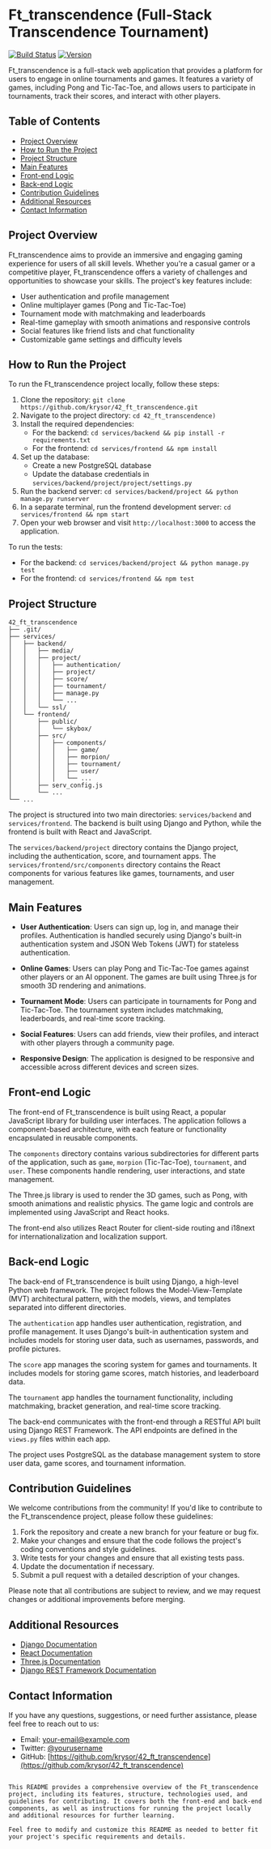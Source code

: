 # Ft_transcendence (Full-Stack Transcendence Tournament)

[![Build Status](https://img.shields.io/badge/build-passing-brightgreen)](https://github.com/krysor/42_ft_transcendence)
[![Version](https://img.shields.io/badge/version-1.0.0-blue)](https://github.com/krysor/42_ft_transcendence)

Ft_transcendence is a full-stack web application that provides a platform for users to engage in online tournaments and games. It features a variety of games, including Pong and Tic-Tac-Toe, and allows users to participate in tournaments, track their scores, and interact with other players.

## Table of Contents

- [Project Overview](#project-overview)
- [How to Run the Project](#how-to-run-the-project)
- [Project Structure](#project-structure)
- [Main Features](#main-features)
- [Front-end Logic](#front-end-logic)
- [Back-end Logic](#back-end-logic)
- [Contribution Guidelines](#contribution-guidelines)
- [Additional Resources](#additional-resources)
- [Contact Information](#contact-information)

## Project Overview

Ft_transcendence aims to provide an immersive and engaging gaming experience for users of all skill levels. Whether you're a casual gamer or a competitive player, Ft_transcendence offers a variety of challenges and opportunities to showcase your skills. The project's key features include:

- User authentication and profile management
- Online multiplayer games (Pong and Tic-Tac-Toe)
- Tournament mode with matchmaking and leaderboards
- Real-time gameplay with smooth animations and responsive controls
- Social features like friend lists and chat functionality
- Customizable game settings and difficulty levels

## How to Run the Project

To run the Ft_transcendence project locally, follow these steps:

1. Clone the repository: `git clone https://github.com/krysor/42_ft_transcendence.git`
2. Navigate to the project directory: `cd 42_ft_transcendence)`
3. Install the required dependencies:
   - For the backend: `cd services/backend && pip install -r requirements.txt`
   - For the frontend: `cd services/frontend && npm install`
4. Set up the database:
   - Create a new PostgreSQL database
   - Update the database credentials in `services/backend/project/project/settings.py`
5. Run the backend server: `cd services/backend/project && python manage.py runserver`
6. In a separate terminal, run the frontend development server: `cd services/frontend && npm start`
7. Open your web browser and visit `http://localhost:3000` to access the application.

To run the tests:

- For the backend: `cd services/backend/project && python manage.py test`
- For the frontend: `cd services/frontend && npm test`

## Project Structure

```
42_ft_transcendence
├── .git/
├── services/
│   ├── backend/
│   │   ├── media/
│   │   ├── project/
│   │   │   ├── authentication/
│   │   │   ├── project/
│   │   │   ├── score/
│   │   │   ├── tournament/
│   │   │   ├── manage.py
│   │   │   └── ...
│   │   └── ssl/
│   └── frontend/
│       ├── public/
│       │   └── skybox/
│       ├── src/
│       │   ├── components/
│       │   │   ├── game/
│       │   │   ├── morpion/
│       │   │   ├── tournament/
│       │   │   ├── user/
│       │   │   └── ...
│       ├── serv_config.js
│       └── ...
└── ...
```

The project is structured into two main directories: `services/backend` and `services/frontend`. The backend is built using Django and Python, while the frontend is built with React and JavaScript.

The `services/backend/project` directory contains the Django project, including the authentication, score, and tournament apps. The `services/frontend/src/components` directory contains the React components for various features like games, tournaments, and user management.

## Main Features

- **User Authentication**: Users can sign up, log in, and manage their profiles. Authentication is handled securely using Django's built-in authentication system and JSON Web Tokens (JWT) for stateless authentication.

- **Online Games**: Users can play Pong and Tic-Tac-Toe games against other players or an AI opponent. The games are built using Three.js for smooth 3D rendering and animations.

- **Tournament Mode**: Users can participate in tournaments for Pong and Tic-Tac-Toe. The tournament system includes matchmaking, leaderboards, and real-time score tracking.

- **Social Features**: Users can add friends, view their profiles, and interact with other players through a community page.

- **Responsive Design**: The application is designed to be responsive and accessible across different devices and screen sizes.

## Front-end Logic

The front-end of Ft_transcendence is built using React, a popular JavaScript library for building user interfaces. The application follows a component-based architecture, with each feature or functionality encapsulated in reusable components.

The `components` directory contains various subdirectories for different parts of the application, such as `game`, `morpion` (Tic-Tac-Toe), `tournament`, and `user`. These components handle rendering, user interactions, and state management.

The Three.js library is used to render the 3D games, such as Pong, with smooth animations and realistic physics. The game logic and controls are implemented using JavaScript and React hooks.

The front-end also utilizes React Router for client-side routing and i18next for internationalization and localization support.

## Back-end Logic

The back-end of Ft_transcendence is built using Django, a high-level Python web framework. The project follows the Model-View-Template (MVT) architectural pattern, with the models, views, and templates separated into different directories.

The `authentication` app handles user authentication, registration, and profile management. It uses Django's built-in authentication system and includes models for storing user data, such as usernames, passwords, and profile pictures.

The `score` app manages the scoring system for games and tournaments. It includes models for storing game scores, match histories, and leaderboard data.

The `tournament` app handles the tournament functionality, including matchmaking, bracket generation, and real-time score tracking.

The back-end communicates with the front-end through a RESTful API built using Django REST Framework. The API endpoints are defined in the `views.py` files within each app.

The project uses PostgreSQL as the database management system to store user data, game scores, and tournament information.

## Contribution Guidelines

We welcome contributions from the community! If you'd like to contribute to the Ft_transcendence project, please follow these guidelines:

1. Fork the repository and create a new branch for your feature or bug fix.
2. Make your changes and ensure that the code follows the project's coding conventions and style guidelines.
3. Write tests for your changes and ensure that all existing tests pass.
4. Update the documentation if necessary.
5. Submit a pull request with a detailed description of your changes.

Please note that all contributions are subject to review, and we may request changes or additional improvements before merging.

## Additional Resources

- [Django Documentation](https://docs.djangoproject.com/)
- [React Documentation](https://reactjs.org/docs/)
- [Three.js Documentation](https://threejs.org/docs/)
- [Django REST Framework Documentation](https://www.django-rest-framework.org/)

## Contact Information

If you have any questions, suggestions, or need further assistance, please feel free to reach out to us:

- Email: [your-email@example.com](mailto:your-email@example.com)
- Twitter: [@yourusername](https://twitter.com/yourusername)
- GitHub: [https://github.com/krysor/42_ft_transcendence](https://github.com/krysor/42_ft_transcendence)
```

This README provides a comprehensive overview of the Ft_transcendence project, including its features, structure, technologies used, and guidelines for contributing. It covers both the front-end and back-end components, as well as instructions for running the project locally and additional resources for further learning.

Feel free to modify and customize this README as needed to better fit your project's specific requirements and details.
